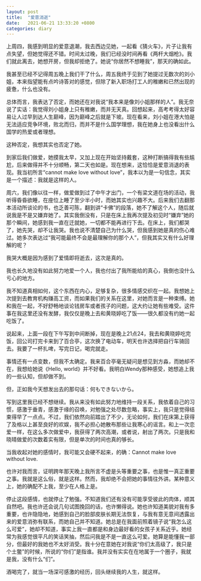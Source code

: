 ```yaml
---
layout: post
title:  "爱意消逝"
date:   2021-06-21 13:33:20 +0800
categories: diary
---
```


上周四，我感到明显的爱意退潮，我去西边见她，一起看《猜火车》，片子让我有点失望，但她觉得还不错。时间太过晚，我们已经没时间再看《两杆大烟枪》。我们就此离去，她想开房，但我却拒绝了。她说“你居然不想睡我”，那天的确如此。

我甚至已经不记得周五晚上我们干了什么，周五我终于见到了她提过无数次的刘小姐，本来指望能有点吟诗答对的感觉，但除了新入职场打工人的稚嫩和已然出现的疲惫，什么也没有。

总体而言，我表达了否定，而她还在对我说“我本来是像刘小姐那样的人”。我无奈说了实话：我觉得刘小姐身上只有稚嫩，而并无天真。回想起来，高考考得太好容易让人过早到达人生巅峰，因为巅峰之后就是下坡。现在看来，刘小姐在港大怕是无法适应竞争环境，败北而归，而并不是什么国学理想，我在她身上也没看出什么国学的热爱或者理想。

这种否定，我想其实也否定了她。

到家后我们做爱，她摸我太早，又加上现在开始坚持戴套，这种打断搞得我有些尴尬，后来做得并不十分顺畅，第二天也如是。现在想来，这恰恰是爱意消退的表现。我当初所言“cannot make love without love”，我本以为是一句信念，其实是一个描述：我就是这样的人。

周六，我们像以往一样，做爱做到过了中午才出门，一个有梁文道在场的活动，我听得昏昏欲睡，在座位上睡了至少半小时，而她其实也兴趣不大。后来我们去翻那本活动所谈论的书，也乏善可陈，翻到讲“卡佛”的段落，她不了解这个人，随后就说我是不是又嫌弃她了。其实我倒没有，只是在床上我再次提及初见时“嫌弃”她的那个瞬间，她感到我一直在迁就她，一切都不能再进行下去。在床上，我们都哭了，她先哭，却不让我哭。我也说不清楚自己为什么哭，但我感到她是真的伤心难过。她多次表达过“我可能最终不会是最理解你的那个人”，但我其实又有什么好理解的呢？

我哭大概是因为感到了爱情即将逝去，这次是真的。

我也长久地没有如此努力地爱一个人，我也付出了我所能给的真心，我倒也没什么亏心的地方。

我不知道真相如何，这个东西在内心，足够复杂，很多情感交织在一起。我想她上次提到去教育机构赚高工资，而如果我们的关系在这里，对她而言是一种束缚。她和我在一起，不好舒畅地谈论钱房车或者孩子的问题，这大约让她有些难受。这件事在我这里还没有发酵，我仅仅是晚上去和黄晓婷吃了饭——很久都没有约她一起吃饭了。

说起来，上面一段在下午写到中间断掉，现在是晚上21点24，我去和黄晓婷吃完饭，回公司打完卡来到了百合亭，这次换了电动车，明天也许选择把自行车骑回去。我要了一杯扎啤，写完日记，喝完就走。

事情还有一点变数，但我不太确定。我来百合亭毫无疑问是想见到方淼，而她却不在，我想给她说《Hello, world》并不好看。我明白Wendy那种感受，她想追上我的一些认知，但却做不到。

但，正如我今天想发出去的那句话：何もできないから。

写到这里我已经不想继续。我从来没有如此努力地维持一段关系，我依着自己的习惯，感激于垂青，感激于缘的召唤，对勉强之处尽数忽略，事实上，我只是觉得结束得早了一点点。不过，我们依然向前踏出了不少，无论如何，我们在床第上获得了及格以上甚至良好的欢娱，我不必担心她散布那些让我寒心的谣言。和上一次恋爱一样，在这么多次做爱中，我获得了两次高潮，或者说，射出了两次。只是我和晓晴做爱的次数着实有限，但是单次的时间也真的够长。

当我收起对她的感情时，我可能又会硬不起来，的确：Cannot make love without love.

也许对我而言，证明跨年那天晚上我所言不虚是头等重要之事，也是惟一真正重要之事。我就是这么俗，就是这样。然而，我却绝不会把她的事情往外讲。某种意义上，她的确配不上我，至少在人格上是。

停止这段感情，也就停止了勉强。不知道我们还有没有可能享受彼此的肉体，顺其自然吧。我也许还会说几句试图挽回的话，也许懒得说。她也许知道美貌对我有多重要，也许隐隐地，她感到自己的脸部皮肤长期无法恢复，与我有意无意间透露出来的爱意消弥有联系，而她自己并不知道。她总是在我面前照着镜子说“我怎么这么可爱”，她却不知道，事实上我一直都是和身边最好看的女孩子关系近乎。她经常为我感觉很平凡的笑话笑抽，然后问我是不是一直这么可爱。她算是能懂我一部分，但最好的我她也不太好消受。我十分在意她在对我说“你们太高级了，我只是个土鳖”的时候，所说的“你们”是指谁。我并没有实实在在地属于一个圈子，我就是我，没有什么“们”。

酒喝完了，就当一场深可感激的经历，回头继续我的人生，就这样。

